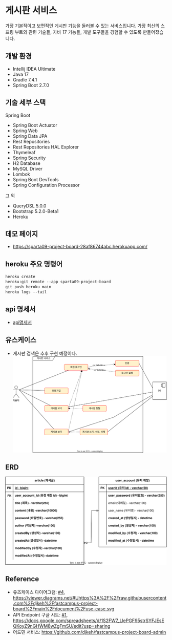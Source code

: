 # 게시판 서비스

가장 기본적이고 보편적인 게시판 기능을 둘러볼 수 있는 서비스입니다.
가장 최신의 스프링 부트와 관련 기술들, 자바 17 기능들, 개발 도구들을 경험할 수 있도록 만들어졌습니다.

## 개발 환경

- Intellij IDEA Ultimate
- Java 17
- Gradle 7.4.1
- Spring Boot 2.7.0

## 기술 세부 스택

Spring Boot

- Spring Boot Actuator
- Spring Web
- Spring Data JPA
- Rest Repositories
- Rest Repositories HAL Explorer
- Thymeleaf
- Spring Security
- H2 Database
- MySQL Driver
- Lombok
- Spring Boot DevTools
- Spring Configuration Processor

그 외

- QueryDSL 5.0.0
- Bootstrap 5.2.0-Beta1
- Heroku

## 데모 페이지

- https://sparta09-project-board-28af86744abc.herokuapp.com/

## heroku 주요 명령어

```
heroku create
heroku:git remote --app sparta09-project-board
git push heroku main
heroku logs --tail
```

## api 명세서

- [api명세서](https://docs.google.com/spreadsheets/d/1ZDD5eHbfIcoQri37fmk7OmVPeSwSEOyQMG-CVfNH20Q/edit?gid=564540372#gid=564540372)

## 유스케이스

- 게시판 검색은 추후 구현 예정이다.
  ![유즈케이스 다이어그램](/document/use-case.svg)

## ERD

![erd 다이어그램](./document/sparta-board-erd.svg)

## Reference

- 유즈케이스 다이어그램: [#4](https://github.com/djkeh/fastcampus-project-board/issues/4), https://viewer.diagrams.net/#Uhttps%3A%2F%2Fraw.githubusercontent.com%2Fdjkeh%2Ffastcampus-project-board%2Fmain%2Fdocument%2Fuse-case.svg
- API Endpoint 구글 시트: [#1](https://github.com/djkeh/fastcampus-project-board/issues/1), https://docs.google.com/spreadsheets/d/1S2FW7_LlePGF95strSYFJEsEQKoyZ9nGHWM8wZgFmSU/edit?usp=sharing
- 어드민 서비스: https://github.com/djkeh/fastcampus-project-board-admin
